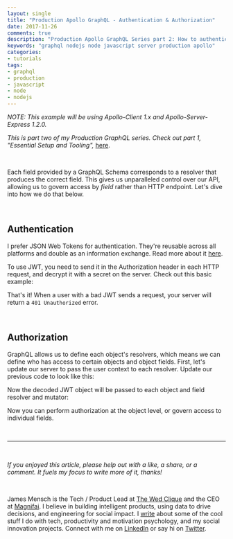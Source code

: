 ```yaml
---
layout: single
title: "Production Apollo GraphQL - Authentication & Authorization"
date: 2017-11-26
comments: true
description: "Production Apollo GraphQL Series part 2: How to authenticate and authorize users"
keywords: "graphql nodejs node javascript server production apollo"
categories:
- tutorials
tags:
- graphql
- production
- javascript
- node
- nodejs
---
```


*NOTE: This example will be using Apollo-Client 1.x and Apollo-Server-Express 1.2.0.*

*This is part two of my Production GraphQL series. Check out part 1, "Essential Setup and Tooling",* <a href='https://blog.cloudboost.io/production-apollo-graphql-essential-setup-and-tooling-4447ac01f94e'>here</a>.


<br/>

Each field provided by a GraphQL Schema corresponds to a resolver that produces the correct field. This gives us unparalleled control over our API, allowing us to govern access by _field_ rather than HTTP endpoint. Let's dive into how we do that below.

<br/>

## Authentication
I prefer JSON Web Tokens for authentication. They're reusable across all platforms and double as an information exchange. Read more about it <a href='https://jwt.io/introduction/'>here</a>.

To use JWT, you need to send it in the Authorization header in each HTTP request, and decrypt it with a secret on the server. Check out this basic example:

<script src="https://gist.github.com/JMensch/c102e651f39f3c4a673322371d2aa4c1.js"></script>

That's it! When a user with a bad JWT sends a request, your server will return a `401 Unauthorized` error.

<br/>

## Authorization
GraphQL allows us to define each object's resolvers, which means we can define who has access to certain objects and object fields. First, let's update our server to pass the user context to each resolver. Update our previous code to look like this:

<script src="https://gist.github.com/JMensch/e26a43121180ab91b615364541147227.js"></script>

Now the decoded JWT object will be passed to each object and field resolver and mutator:

<script src="https://gist.github.com/JMensch/47b5d0116dee685366bf64ec969a46fe.js"></script>

Now you can perform authorization at the object level, or govern access to individual fields.

<br/>

---

<br/>

*If you enjoyed this article, please help out with a like, a share, or a comment. It fuels my focus to write more of it, thanks!*

<br/>

James Mensch is the Tech / Product Lead at <a href='https://www.thewedclique.com'>The Wed Clique</a> and the CEO at <a href='http://magnifai.io'>Magnifai</a>. I believe in building intelligent products, using data to drive decisions, and engineering for social impact. I <a href='https://medium.com/@james_mensch'>write</a> about some of the cool stuff I do with tech, productivity and motivation psychology, and my social innovation projects. Connect with me on <a href='https://www.linkedin.com/in/james-mensch/'>LinkedIn</a> or say hi on <a href='https://twitter.com/thebestmensch'>Twitter</a>.


